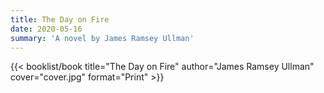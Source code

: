 ```yaml
---
title: The Day on Fire
date: 2020-05-16
summary: 'A novel by James Ramsey Ullman'
---
```


{{< booklist/book
title="The Day on Fire"
author="James Ramsey Ullman"
cover="cover.jpg"
format="Print" >}}

